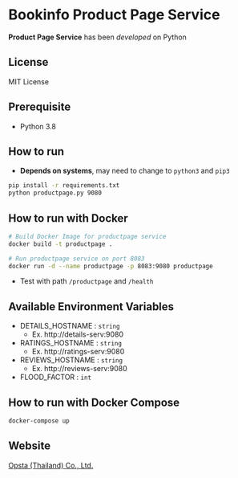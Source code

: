 # Bookinfo Product Page Service

**Product Page Service** has been *developed* on Python

## License

MIT License

## Prerequisite

- Python 3.8

## How to run

* **Depends on systems**, may need to change to ```python3``` and ```pip3```

```bash
pip install -r requirements.txt
python productpage.py 9080
```

## How to run with Docker

```bash
# Build Docker Image for productpage service
docker build -t productpage .

# Run productpage service on port 8083
docker run -d --name productpage -p 8083:9080 productpage 
```

* Test with path `/productpage` and `/health`

## Available Environment Variables
- DETAILS_HOSTNAME : ```string```
    - Ex. http://details-serv:9080
- RATINGS_HOSTNAME : ```string```
    - Ex. http://ratings-serv:9080
- REVIEWS_HOSTNAME : ```string```
    - Ex. http://reviews-serv:9080
- FLOOD_FACTOR : ```int```

## How to run with Docker Compose

```bash
docker-compose up
```

## Website

[Opsta (Thailand) Co., Ltd.](https://www.opsta.co.th)